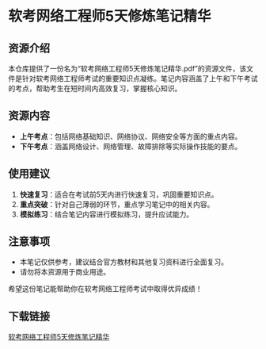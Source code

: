 # 软考网络工程师5天修炼笔记精华

## 资源介绍

本仓库提供了一份名为“软考网络工程师5天修炼笔记精华.pdf”的资源文件，该文件是针对软考网络工程师考试的重要知识点凝练。笔记内容涵盖了上午和下午考试的考点，帮助考生在短时间内高效复习，掌握核心知识。

## 资源内容

- **上午考点**：包括网络基础知识、网络协议、网络安全等方面的重点内容。
- **下午考点**：涵盖网络设计、网络管理、故障排除等实际操作技能的要点。

## 使用建议

1. **快速复习**：适合在考试前5天内进行快速复习，巩固重要知识点。
2. **重点突破**：针对自己薄弱的环节，重点学习笔记中的相关内容。
3. **模拟练习**：结合笔记内容进行模拟练习，提升应试能力。

## 注意事项

- 本笔记仅供参考，建议结合官方教材和其他复习资料进行全面复习。
- 请勿将本资源用于商业用途。

希望这份笔记能帮助你在软考网络工程师考试中取得优异成绩！

## 下载链接

[软考网络工程师5天修炼笔记精华](https://pan.quark.cn/s/92fd583e027e)